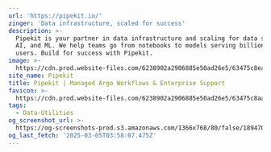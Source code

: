 ```yaml
---
url: 'https://pipekit.io/'
zinger: 'Data infrastructure, scaled for success'
description: >-
  Pipekit is your partner in data infrastructure and scaling for data science,
  AI, and ML. We help teams go from notebooks to models serving billions of
  users. Build for success with Pipekit.
image: >-
  https://cdn.prod.website-files.com/6238902a2906885e50ad26e5/63475c8eaff1f70f27e06603_Webclip.png
site_name: Pipekit
title: Pipekit | Managed Argo Workflows & Enterprise Support
favicon: >-
  https://cdn.prod.website-files.com/6238902a2906885e50ad26e5/63475c8aaff1f72d11e06602_Favicon.jpg
tags:
  - Data-Utilities
og_screenshot_url: >-
  https://og-screenshots-prod.s3.amazonaws.com/1366x768/80/false/189470b8cea28249fddcfbed70b1e11ae3b28ebc9c57dfef17c953de39afbdeb.jpeg
og_last_fetch: '2025-03-05T03:58:07.475Z'
---
```


